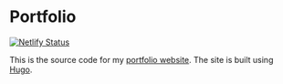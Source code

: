 # Portfolio

[![Netlify Status](https://api.netlify.com/api/v1/badges/34e50e68-c805-48e0-b84a-cb92308a4060/deploy-status)](https://app.netlify.com/sites/portfolio-jamescoxhead/deploys)

This is the source code for my [portfolio website](https://portfolio.jamescoxhead.co.uk). The site is built using [Hugo](https://gohugo.io/).

